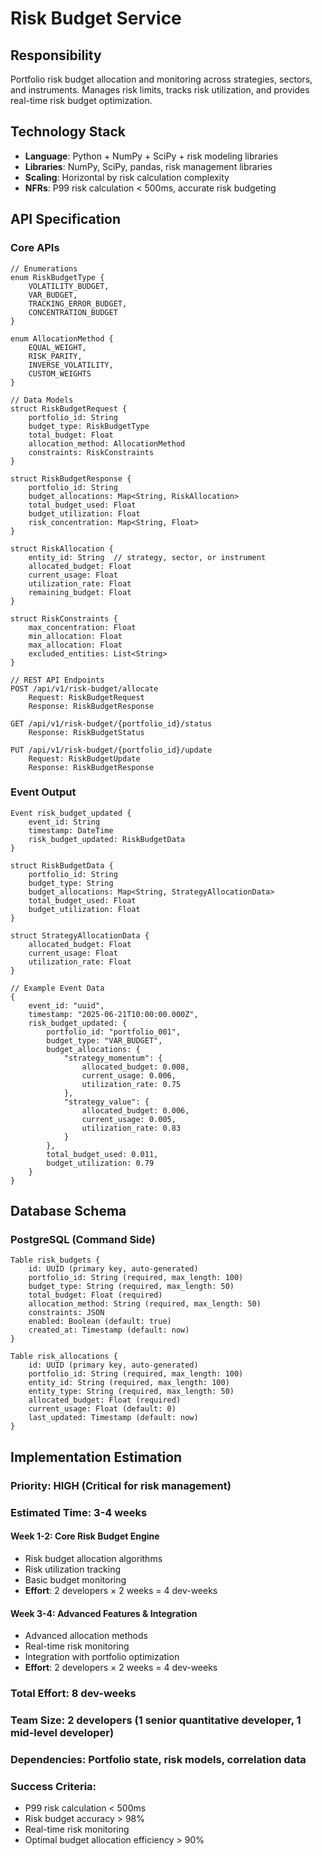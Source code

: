 # Risk Budget Service

## Responsibility
Portfolio risk budget allocation and monitoring across strategies, sectors, and instruments. Manages risk limits, tracks risk utilization, and provides real-time risk budget optimization.

## Technology Stack
- **Language**: Python + NumPy + SciPy + risk modeling libraries
- **Libraries**: NumPy, SciPy, pandas, risk management libraries
- **Scaling**: Horizontal by risk calculation complexity
- **NFRs**: P99 risk calculation < 500ms, accurate risk budgeting

## API Specification

### Core APIs
```pseudo
// Enumerations
enum RiskBudgetType {
    VOLATILITY_BUDGET,
    VAR_BUDGET,
    TRACKING_ERROR_BUDGET,
    CONCENTRATION_BUDGET
}

enum AllocationMethod {
    EQUAL_WEIGHT,
    RISK_PARITY,
    INVERSE_VOLATILITY,
    CUSTOM_WEIGHTS
}

// Data Models
struct RiskBudgetRequest {
    portfolio_id: String
    budget_type: RiskBudgetType
    total_budget: Float
    allocation_method: AllocationMethod
    constraints: RiskConstraints
}

struct RiskBudgetResponse {
    portfolio_id: String
    budget_allocations: Map<String, RiskAllocation>
    total_budget_used: Float
    budget_utilization: Float
    risk_concentration: Map<String, Float>
}

struct RiskAllocation {
    entity_id: String  // strategy, sector, or instrument
    allocated_budget: Float
    current_usage: Float
    utilization_rate: Float
    remaining_budget: Float
}

struct RiskConstraints {
    max_concentration: Float
    min_allocation: Float
    max_allocation: Float
    excluded_entities: List<String>
}

// REST API Endpoints
POST /api/v1/risk-budget/allocate
    Request: RiskBudgetRequest
    Response: RiskBudgetResponse

GET /api/v1/risk-budget/{portfolio_id}/status
    Response: RiskBudgetStatus

PUT /api/v1/risk-budget/{portfolio_id}/update
    Request: RiskBudgetUpdate
    Response: RiskBudgetResponse
```

### Event Output
```pseudo
Event risk_budget_updated {
    event_id: String
    timestamp: DateTime
    risk_budget_updated: RiskBudgetData
}

struct RiskBudgetData {
    portfolio_id: String
    budget_type: String
    budget_allocations: Map<String, StrategyAllocationData>
    total_budget_used: Float
    budget_utilization: Float
}

struct StrategyAllocationData {
    allocated_budget: Float
    current_usage: Float
    utilization_rate: Float
}

// Example Event Data
{
    event_id: "uuid",
    timestamp: "2025-06-21T10:00:00.000Z",
    risk_budget_updated: {
        portfolio_id: "portfolio_001",
        budget_type: "VAR_BUDGET",
        budget_allocations: {
            "strategy_momentum": {
                allocated_budget: 0.008,
                current_usage: 0.006,
                utilization_rate: 0.75
            },
            "strategy_value": {
                allocated_budget: 0.006,
                current_usage: 0.005,
                utilization_rate: 0.83
            }
        },
        total_budget_used: 0.011,
        budget_utilization: 0.79
    }
}
```

## Database Schema

### PostgreSQL (Command Side)
```pseudo
Table risk_budgets {
    id: UUID (primary key, auto-generated)
    portfolio_id: String (required, max_length: 100)
    budget_type: String (required, max_length: 50)
    total_budget: Float (required)
    allocation_method: String (required, max_length: 50)
    constraints: JSON
    enabled: Boolean (default: true)
    created_at: Timestamp (default: now)
}

Table risk_allocations {
    id: UUID (primary key, auto-generated)
    portfolio_id: String (required, max_length: 100)
    entity_id: String (required, max_length: 100)
    entity_type: String (required, max_length: 50)
    allocated_budget: Float (required)
    current_usage: Float (default: 0)
    last_updated: Timestamp (default: now)
}
```

## Implementation Estimation

### Priority: **HIGH** (Critical for risk management)
### Estimated Time: **3-4 weeks**

#### Week 1-2: Core Risk Budget Engine
- Risk budget allocation algorithms
- Risk utilization tracking
- Basic budget monitoring
- **Effort**: 2 developers × 2 weeks = 4 dev-weeks

#### Week 3-4: Advanced Features & Integration
- Advanced allocation methods
- Real-time risk monitoring
- Integration with portfolio optimization
- **Effort**: 2 developers × 2 weeks = 4 dev-weeks

### Total Effort: **8 dev-weeks**
### Team Size: **2 developers** (1 senior quantitative developer, 1 mid-level developer)
### Dependencies: Portfolio state, risk models, correlation data

### Success Criteria:
- P99 risk calculation < 500ms
- Risk budget accuracy > 98%
- Real-time risk monitoring
- Optimal budget allocation efficiency > 90%
